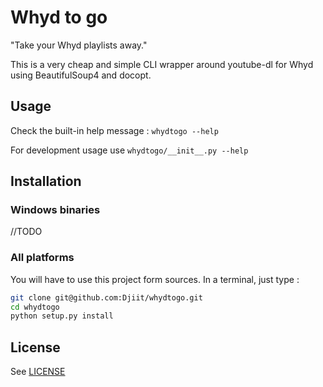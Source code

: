 # Whyd to go

"Take your Whyd playlists away."

This is a very cheap and simple CLI wrapper around youtube-dl for Whyd using BeautifulSoup4 and docopt.

## Usage

Check the built-in help message : `whydtogo --help`

For development usage use `whydtogo/__init__.py --help`

## Installation

### Windows binaries
//TODO

### All platforms

You will have to use this project form sources.
In a terminal, just type :

```bash
git clone git@github.com:Djiit/whydtogo.git
cd whydtogo
python setup.py install
```

## License

See [LICENSE](./LICENSE)
